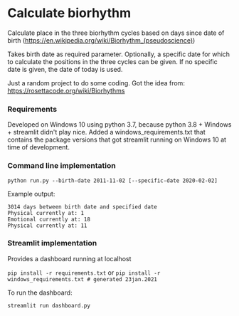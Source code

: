 # Calculate biorhythm

Calculate place in the three biorhythm cycles based on days since date of birth (https://en.wikipedia.org/wiki/Biorhythm_(pseudoscience))

Takes birth date as required parameter. Optionally, a specific date for which to calculate
the positions in the three cycles can be given. If no specific date is given, the date of
today is used.

Just a random project to do some coding.
Got the idea from: https://rosettacode.org/wiki/Biorhythms

### Requirements
Developed on Windows 10 using python 3.7, because python 3.8 + Windows + streamlit didn't play nice.
Added a windows_requirements.txt that contains the package versions that got streamlit running on Windows 10 at time of development.

### Command line implementation
`python run.py --birth-date 2011-11-02 [--specific-date 2020-02-02]`

Example output:
```
3014 days between birth date and specified date
Physical currently at: 1
Emotional currently at: 18
Physical currently at: 11
```

### Streamlit implementation
Provides a dashboard running at localhost

`pip install -r requirements.txt`
or
`pip install -r windows_requirements.txt # generated 23jan.2021`

To run the dashboard:

`streamlit run dashboard.py`